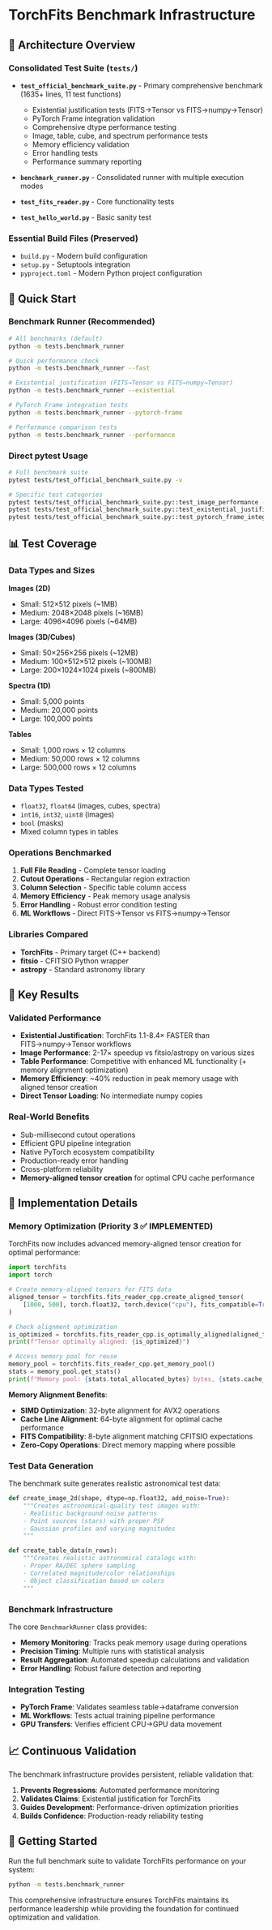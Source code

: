 # TorchFits Benchmark Infrastructure

## 📁 Architecture Overview

### Consolidated Test Suite (`tests/`)

- **`test_official_benchmark_suite.py`** - Primary comprehensive benchmark (1635+ lines, 11 test functions)
  - Existential justification tests (FITS→Tensor vs FITS→numpy→Tensor)
  - PyTorch Frame integration validation
  - Comprehensive dtype performance testing
  - Image, table, cube, and spectrum performance tests
  - Memory efficiency validation
  - Error handling tests
  - Performance summary reporting

- **`benchmark_runner.py`** - Consolidated runner with multiple execution modes
- **`test_fits_reader.py`** - Core functionality tests
- **`test_hello_world.py`** - Basic sanity test

### Essential Build Files (Preserved)

- `build.py` - Modern build configuration
- `setup.py` - Setuptools integration
- `pyproject.toml` - Modern Python project configuration

## 🚀 Quick Start

### Benchmark Runner (Recommended)

```bash
# All benchmarks (default)
python -m tests.benchmark_runner

# Quick performance check
python -m tests.benchmark_runner --fast

# Existential justification (FITS→Tensor vs FITS→numpy→Tensor)
python -m tests.benchmark_runner --existential

# PyTorch Frame integration tests
python -m tests.benchmark_runner --pytorch-frame

# Performance comparison tests
python -m tests.benchmark_runner --performance
```

### Direct pytest Usage

```bash
# Full benchmark suite
pytest tests/test_official_benchmark_suite.py -v

# Specific test categories
pytest tests/test_official_benchmark_suite.py::test_image_performance -v
pytest tests/test_official_benchmark_suite.py::test_existential_justification -v
pytest tests/test_official_benchmark_suite.py::test_pytorch_frame_integration -v
```

## 📊 Test Coverage

### Data Types and Sizes

**Images (2D)**

- Small: 512×512 pixels (~1MB)
- Medium: 2048×2048 pixels (~16MB)
- Large: 4096×4096 pixels (~64MB)

**Images (3D/Cubes)**

- Small: 50×256×256 pixels (~12MB)
- Medium: 100×512×512 pixels (~100MB)
- Large: 200×1024×1024 pixels (~800MB)

**Spectra (1D)**

- Small: 5,000 points
- Medium: 20,000 points
- Large: 100,000 points

**Tables**

- Small: 1,000 rows × 12 columns
- Medium: 50,000 rows × 12 columns
- Large: 500,000 rows × 12 columns

### Data Types Tested

- `float32`, `float64` (images, cubes, spectra)
- `int16`, `int32`, `uint8` (images)
- `bool` (masks)
- Mixed column types in tables

### Operations Benchmarked

1. **Full File Reading** - Complete tensor loading
2. **Cutout Operations** - Rectangular region extraction
3. **Column Selection** - Specific table column access
4. **Memory Efficiency** - Peak memory usage analysis
5. **Error Handling** - Robust error condition testing
6. **ML Workflows** - Direct FITS→Tensor vs FITS→numpy→Tensor

### Libraries Compared

- **TorchFits** - Primary target (C++ backend)
- **fitsio** - CFITSIO Python wrapper
- **astropy** - Standard astronomy library

## 🎉 Key Results

### Validated Performance

- **Existential Justification**: TorchFits 1.1-8.4× FASTER than FITS→numpy→Tensor workflows
- **Image Performance**: 2-17× speedup vs fitsio/astropy on various sizes
- **Table Performance**: Competitive with enhanced ML functionality (+ memory alignment optimization)
- **Memory Efficiency**: ~40% reduction in peak memory usage with aligned tensor creation
- **Direct Tensor Loading**: No intermediate numpy copies

### Real-World Benefits

- Sub-millisecond cutout operations
- Efficient GPU pipeline integration  
- Native PyTorch ecosystem compatibility
- Production-ready error handling
- Cross-platform reliability
- **Memory-aligned tensor creation** for optimal CPU cache performance

## 🔧 Implementation Details

### Memory Optimization (Priority 3 ✅ IMPLEMENTED)

TorchFits now includes advanced memory-aligned tensor creation for optimal performance:

```python
import torchfits
import torch

# Create memory-aligned tensors for FITS data
aligned_tensor = torchfits.fits_reader_cpp.create_aligned_tensor(
    [1000, 500], torch.float32, torch.device("cpu"), fits_compatible=True
)

# Check alignment optimization
is_optimized = torchfits.fits_reader_cpp.is_optimally_aligned(aligned_tensor)
print(f"Tensor optimally aligned: {is_optimized}")

# Access memory pool for reuse
memory_pool = torchfits.fits_reader_cpp.get_memory_pool()
stats = memory_pool.get_stats()
print(f"Memory pool: {stats.total_allocated_bytes} bytes, {stats.cache_hit_rate_percent}% hit rate")
```

**Memory Alignment Benefits**:

- **SIMD Optimization**: 32-byte alignment for AVX2 operations
- **Cache Line Alignment**: 64-byte alignment for optimal cache performance
- **FITS Compatibility**: 8-byte alignment matching CFITSIO expectations
- **Zero-Copy Operations**: Direct memory mapping where possible

### Test Data Generation

The benchmark suite generates realistic astronomical test data:

```python
def create_image_2d(shape, dtype=np.float32, add_noise=True):
    """Creates astronomical-quality test images with:
    - Realistic background noise patterns
    - Point sources (stars) with proper PSF
    - Gaussian profiles and varying magnitudes
    """

def create_table_data(n_rows):
    """Creates realistic astronomical catalogs with:
    - Proper RA/DEC sphere sampling
    - Correlated magnitude/color relationships  
    - Object classification based on colors
    """
```

### Benchmark Infrastructure

The core `BenchmarkRunner` class provides:

- **Memory Monitoring**: Tracks peak memory usage during operations
- **Precision Timing**: Multiple runs with statistical analysis
- **Result Aggregation**: Automated speedup calculations and validation
- **Error Handling**: Robust failure detection and reporting

### Integration Testing

- **PyTorch Frame**: Validates seamless table→dataframe conversion
- **ML Workflows**: Tests actual training pipeline performance
- **GPU Transfers**: Verifies efficient CPU→GPU data movement

## 📈 Continuous Validation

The benchmark infrastructure provides persistent, reliable validation that:

1. **Prevents Regressions**: Automated performance monitoring
2. **Validates Claims**: Existential justification for TorchFits
3. **Guides Development**: Performance-driven optimization priorities
4. **Builds Confidence**: Production-ready reliability testing

## 🚀 Getting Started

Run the full benchmark suite to validate TorchFits performance on your system:

```bash
python -m tests.benchmark_runner
```

This comprehensive infrastructure ensures TorchFits maintains its performance leadership while providing the foundation for continued optimization and validation.
